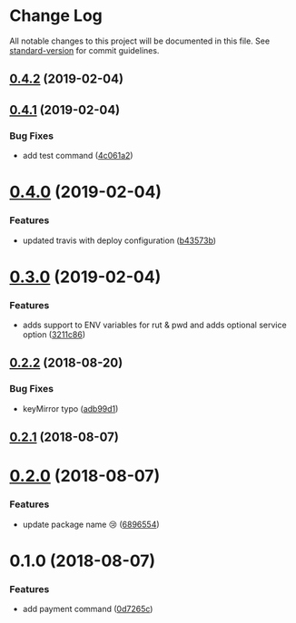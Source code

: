 # Change Log

All notable changes to this project will be documented in this file. See [standard-version](https://github.com/conventional-changelog/standard-version) for commit guidelines.

<a name="0.4.2"></a>
## [0.4.2](https://github.com/muZk/donna/compare/v0.4.1...v0.4.2) (2019-02-04)



<a name="0.4.1"></a>
## [0.4.1](https://github.com/muZk/donna/compare/v0.4.0...v0.4.1) (2019-02-04)


### Bug Fixes

* add test command ([4c061a2](https://github.com/muZk/donna/commit/4c061a2))



<a name="0.4.0"></a>
# [0.4.0](https://github.com/muZk/donna/compare/v0.3.0...v0.4.0) (2019-02-04)


### Features

* updated travis with deploy configuration ([b43573b](https://github.com/muZk/donna/commit/b43573b))



<a name="0.3.0"></a>
# [0.3.0](https://github.com/muZk/donna/compare/v0.2.2...v0.3.0) (2019-02-04)


### Features

* adds support to ENV variables for rut & pwd and adds optional service option ([3211c86](https://github.com/muZk/donna/commit/3211c86))



<a name="0.2.2"></a>
## [0.2.2](https://github.com/muZk/donna/compare/v0.2.1...v0.2.2) (2018-08-20)


### Bug Fixes

* keyMirror typo ([adb99d1](https://github.com/muZk/donna/commit/adb99d1))



<a name="0.2.1"></a>
## [0.2.1](https://github.com/muZk/donna/compare/v0.2.0...v0.2.1) (2018-08-07)



<a name="0.2.0"></a>
# [0.2.0](https://github.com/muZk/donna/compare/v0.1.0...v0.2.0) (2018-08-07)


### Features

* update package name :cry: ([6896554](https://github.com/muZk/donna/commit/6896554))



<a name="0.1.0"></a>
# 0.1.0 (2018-08-07)


### Features

* add payment command ([0d7265c](https://github.com/muZk/donna/commit/0d7265c))
